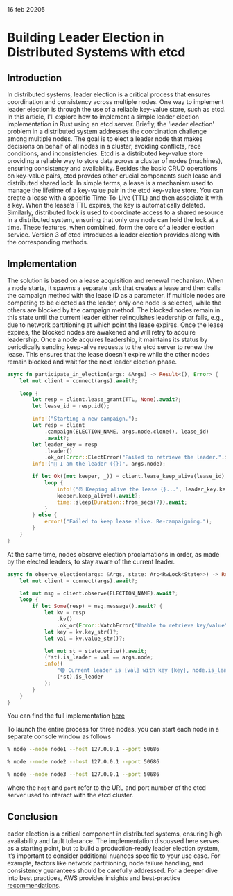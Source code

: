 <div class="meta-data">16 feb 20205 </div>

# Building Leader Election in Distributed Systems with etcd

## Introduction

In distributed systems, leader election is a critical process that ensures coordination and consistency across multiple nodes. One way to implement leader election is through the use of a reliable key-value store, such as etcd. In this article, I'll explore how to implement a simple leader election implementation in Rust using an etcd server.
Briefly, the 'leader election' problem in a distributed system addresses the coordination challenge among multiple nodes. The goal is to elect a leader node that makes decisions on behalf of all nodes in a cluster, avoiding conflicts, race conditions, and inconsistencies.
Etcd is a distributed key-value store providing a reliable way to store data across a cluster of nodes (machines), ensuring consistency and availability. Besides the basic CRUD operations on key-value pairs, etcd provdes other crucial components such lease and distributed shared lock. In simple terms, a lease is a mechanism used to manage the lifetime of a key-value pair in the etcd key-value store. You can create a lease with a specific Time-To-Live (TTL) and then associate it with a key. When the lease’s TTL expires, the key is automatically deleted. Similarly, distributed lock is used to coordinate access to a shared resource in a distributed system, ensuring that only one node can hold the lock at a time.
These features, when combined, form the core of a leader election service. Version 3 of etcd introduces a leader election provides along with the corresponding methods.

## Implementation

The solution is based on a lease acquisition and renewal mechanism.
When a node starts, it spawns a separate task that creates a lease and then calls the campaign method with the lease ID as a parameter.
If multiple nodes are competing to be elected as the leader, only one node is selected, while the others are blocked by the campaign method. The blocked nodes remain in this state until the current leader either relinquishes leadership or fails, e.g., due to network partitioning at which point the lease expires. Once the lease expires, the blocked nodes are awakened and will retry to acquire leadership.
Once a node acquires leadership, it maintains its status by periodically sending keep-alive requests to the etcd server to renew the lease. This ensures that the lease doesn't expire while the other nodes remain blocked and wait for the next leader election phase.

```rust
async fn participate_in_election(args: &Args) -> Result<(), Error> {
    let mut client = connect(args).await?;

    loop {
        let resp = client.lease_grant(TTL, None).await?;
        let lease_id = resp.id();

        info!("Starting a new campaign.");
        let resp = client
            .campaign(ELECTION_NAME, args.node.clone(), lease_id)
            .await?;
        let leader_key = resp
            .leader()
            .ok_or(Error::ElectError("Failed to retrieve the leader.".into()))?;
        info!("🥳 I am the leader ({})", args.node);

        if let Ok((mut keeper, _)) = client.lease_keep_alive(lease_id).await {
            loop {
                info!("⏰ Keeping alive the lease {}...", leader_key.key_str()?);
                keeper.keep_alive().await?;
                time::sleep(Duration::from_secs(7)).await;
            }
        } else {
            error!("Failed to keep lease alive. Re-campaigning.");
        }
    }
}
```
At the same time, nodes observe election proclamations in order, as made by the elected leaders, to stay aware of the current leader.

```rust
async fn observe_election(args: &Args, state: Arc<RwLock<State>>) -> Result<(), Error> {
    let mut client = connect(args).await?;

    let mut msg = client.observe(ELECTION_NAME).await?;
    loop {
        if let Some(resp) = msg.message().await? {
            let kv = resp
                .kv()
                .ok_or(Error::WatchError("Unable to retrieve key/value".into()))?;
            let key = kv.key_str()?;
            let val = kv.value_str()?;

            let mut st = state.write().await;
            (*st).is_leader = val == args.node;
            info!(
                "🟢 Current leader is {val} with key {key}, node.is_leader={}",
                (*st).is_leader
            );
        }
    }
}
```

You can find the full implementation [here](https://github.com/fade2black/node)

To launch the entire process for three nodes, you can start each node in a separate console window as follows

```bash
% node --node node1 --host 127.0.0.1 --port 50686
```

```bash
% node --node node2 --host 127.0.0.1 --port 50686
```

```bash
% node --node node3 --host 127.0.0.1 --port 50686
```

where the `host` and `port` refer to the URL and port number of the etcd server used to interact with the etcd cluster.


## Conclusion
eader election is a critical component in distributed systems, ensuring high availability and fault tolerance. The implementation discussed here serves as a starting point, but to build a production-ready leader election system, it’s important to consider additional nuances specific to your use case. For example, factors like network partitioning, node failure handling, and consistency guarantees should be carefully addressed.
For a deeper dive into best practices, AWS provides insights and best-practice [recommendations](https://aws.amazon.com/builders-library/leader-election-in-distributed-systems/#:~:text=Leader%20election%20is%20the%20simple,all%20requests%20in%20the%20system.).